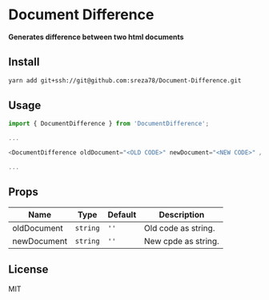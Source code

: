 # Document Difference
**Generates difference between two html documents**


## Install
```bash
yarn add git+ssh://git@github.com:sreza78/Document-Difference.git
```

## Usage
```js
import { DocumentDifference } from 'DocumentDifference';

...

<DocumentDifference oldDocument="<OLD CODE>" newDocument="<NEW CODE>" />

...
```

## Props
| Name                      | Type            | Default                        | Description                                                                                                                                                                                                                                                                                                                                                                                                      |
| ------------------------- | --------------- | ------------------------------ | ---------------------------------------------------------------------------------------------------------------------------------------------------------------------------------------------------------------------------------------------------------------------------------------------------------------------------------------------------------------------------------------------------------------- |
| oldDocument               | `string`        | `''`                           | Old code as string.                                                                                                                                                                                                                                                                                                                                                                                             |
| newDocument               | `string`        | `''`                           | New cpde as string.                                                                                                                                                                                                                                                                                                                                                                                             |

## License
MIT
